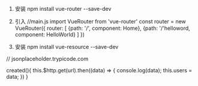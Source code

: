 1. 安装
npm install vue-router --save-dev
2. 引入
//main.js
import VueRouter from 'vue-router'
const router = new VueRouter({
    router: [
        {path: '/', component: Home},
        {path: '/'helloword, component: HelloWorld}
    ]
})


1. 安装
npm install vue-resource --save-dev

//
jsonplaceholder.trypicode.com

created(){
    this.$http.get(url).then((data) => {
        console.log(data);
        this.users = data;
    })
}